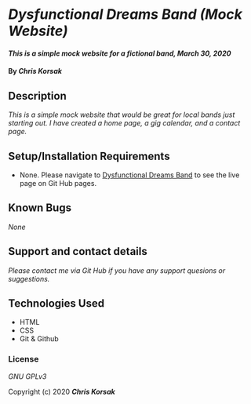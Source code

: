 # _Dysfunctional Dreams Band (Mock Website)_

#### _This is a simple mock website for a fictional band, March 30, 2020_

#### By _**Chris Korsak**_

## Description

_This is a simple mock website that would be great for local bands just starting out. I have created a home page, a gig calendar, and a contact page._

## Setup/Installation Requirements

* None. Please navigate to [Dysfunctional Dreams Band](https://chriskorsak.github.io/band-website) to see the live page on Git Hub pages.

## Known Bugs

_None_

## Support and contact details

_Please contact me via Git Hub if you have any support quesions or suggestions._

## Technologies Used

* HTML
* CSS
* Git & Github

### License

*GNU GPLv3*

Copyright (c) 2020 **_Chris Korsak_**